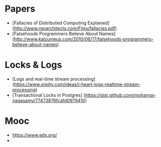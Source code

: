 # Papers

* [Fallacies of Distributed Computing Explained] (http://www.rgoarchitects.com/Files/fallacies.pdf)
* [Falsehoods Programmers Believe About Names] (http://www.kalzumeus.com/2010/06/17/falsehoods-programmers-believe-about-names)


# Locks & Logs
* [Logs and real-time stream processing] (https://www.oreilly.com/ideas/i-heart-logs-realtime-stream-processing)
* [Transactional Locks in Postgres] (https://gist.github.com/mohanraj-nagasamy/77473876fcafd0979410)

# Mooc
* https://www.edx.org/
* 
